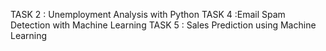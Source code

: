 TASK 2 : Unemployment Analysis with Python 
TASK 4 :Email Spam Detection with Machine Learning
TASK 5 : Sales Prediction using Machine Learning
